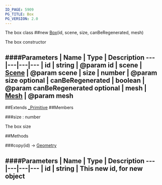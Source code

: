 ```yaml
---
ID_PAGE: 5909
PG_TITLE: Box
PG_VERSION: 2.0
---
```


The box class
##new [Box](page.php?p=5909)(id, scene, size, canBeRegenerated, mesh)


The box constructor


####Parameters
 | Name | Type | Description
---|---|---|---
 | id | string | @param id
 | scene | [Scene](page.php?p=5725) | @param scene
 | size | number | @param size
optional | canBeRegenerated | boolean | @param canBeRegenerated
optional | mesh | [Mesh](page.php?p=5722) | @param mesh
---

##Extends [_Primitive](page.php?p=5908)
##Members

###size : number



The box size







##Methods

###copy(id) &rarr; [Geometry](page.php?p=5823)

####Parameters
 | Name | Type | Description
---|---|---|---
 | id | string | This new id, for new object
---
